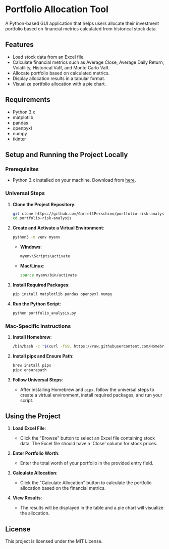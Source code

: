 # Portfolio Allocation Tool

A Python-based GUI application that helps users allocate their investment portfolio based on financial metrics calculated from historical stock data.

## Features

- Load stock data from an Excel file.
- Calculate financial metrics such as Average Close, Average Daily Return, Volatility, Historical VaR, and Monte Carlo VaR.
- Allocate portfolio based on calculated metrics.
- Display allocation results in a tabular format.
- Visualize portfolio allocation with a pie chart.

## Requirements

- Python 3.x
- matplotlib
- pandas
- openpyxl
- numpy
- tkinter

## Setup and Running the Project Locally

### Prerequisites

- Python 3.x installed on your machine. Download from [here](https://www.python.org/downloads/).

### Universal Steps

1. **Clone the Project Repository**:
    ```bash
    git clone https://github.com/GarrettPerschino/portfolio-risk-analysis.git
    cd portfolio-risk-analysis
    ```

2. **Create and Activate a Virtual Environment**:
    ```bash
    python3 -m venv myenv
    ```
    - **Windows**:
      ```bash
      myenv\Scripts\activate
      ```
    - **Mac/Linux**:
      ```bash
      source myenv/bin/activate
      ```

3. **Install Required Packages**:
    ```bash
    pip install matplotlib pandas openpyxl numpy
    ```

4. **Run the Python Script**:
    ```bash
    python portfolio_analysis.py
    ```

### Mac-Specific Instructions

1. **Install Homebrew**:
    ```bash
    /bin/bash -c "$(curl -fsSL https://raw.githubusercontent.com/Homebrew/install/HEAD/install.sh)"
    ```

2. **Install pipx and Ensure Path**:
    ```bash
    brew install pipx
    pipx ensurepath
    ```

3. **Follow Universal Steps**:
    - After installing Homebrew and `pipx`, follow the universal steps to create a virtual environment, install required packages, and run your script.

## Using the Project

1. **Load Excel File**:
    - Click the "Browse" button to select an Excel file containing stock data. The Excel file should have a 'Close' column for stock prices.

2. **Enter Portfolio Worth**:
    - Enter the total worth of your portfolio in the provided entry field.

3. **Calculate Allocation**:
    - Click the "Calculate Allocation" button to calculate the portfolio allocation based on the financial metrics.

4. **View Results**:
    - The results will be displayed in the table and a pie chart will visualize the allocation.

## License

This project is licensed under the MIT License.
